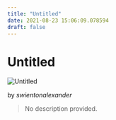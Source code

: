 ```yaml
---
title: "Untitled"
date: 2021-08-23 15:06:09.078594
draft: false
---
```


# Untitled

![Untitled](../images/8e5db092-044d-11ec-a753-1e00f30e0089.png)

by *swientonalexander*



> No description provided.